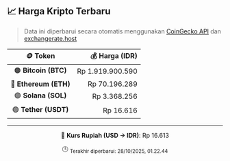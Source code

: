 

<!-- HARGA_KRIPTO -->
## 📈 Harga Kripto Terbaru

> Data ini diperbarui secara otomatis menggunakan [CoinGecko API](https://www.coingecko.com/) dan [exchangerate.host](https://exchangerate.host/)

<div align="center">

| 🪙 Token | 💰 Harga (IDR) |
|:------:|---------------:|
| 🟠 **Bitcoin (BTC)**   | Rp 1.919.900.590 |
| 🔵 **Ethereum (ETH)**  | Rp 70.196.289 |
| 🟣 **Solana (SOL)**    | Rp 3.368.256 |
| 🟢 **Tether (USDT)**   | Rp 16.616 |

---

💱 **Kurs Rupiah (USD → IDR)**: Rp 16.613

🕒 <sub>Terakhir diperbarui: 28/10/2025, 01.22.44</sub>

</div>
<!-- /HARGA_KRIPTO -->